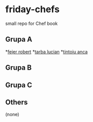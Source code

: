 # friday-chefs
small repo for Chef book

## Grupa A
*[fejer robert](chefs/fejer-robert.md)
*[tarba lucian](chefs/tarba-lucian-alexandru.md)
*[tintoiu anca](chefs/tintoiu-anca-mihaela.md)
## Grupa B

## Grupa C

## Others

(none)
